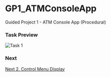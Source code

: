 # GP1_ATMConsoleApp
Guided Project 1 - ATM Console App (Procedural)

### Task Preview
![Task 1]()

### Next
[Next 2. Control Menu Display](https://github.com/clydeatmcm/GP1_ATMConsoleApp)
